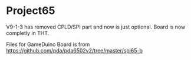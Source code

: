 # Project65
V9-1-3 has removed CPLD/SPI part and now is just optional. Board is now completly in THT.

Files for GameDuino Board is from https://github.com/pda/pda6502v2/tree/master/spi65-b
